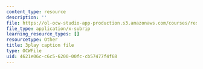 ```yaml
---
content_type: resource
description: ''
file: https://ol-ocw-studio-app-production.s3.amazonaws.com/courses/res-18-009-learn-differential-equations-up-close-with-gilbert-strang-and-cleve-moler-fall-2015/4621e06cc6c5620000fccb57477f4f68_iVlHPDER0FA.srt
file_type: application/x-subrip
learning_resource_types: []
resourcetype: Other
title: 3play caption file
type: OCWFile
uid: 4621e06c-c6c5-6200-00fc-cb57477f4f68
---
```

